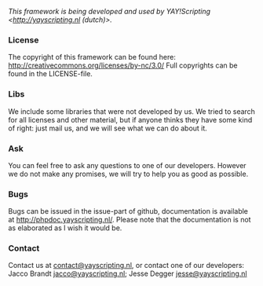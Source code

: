 *This framework is being developed and used by YAY!Scripting <http://yayscripting.nl (dutch)>.*

### License
The copyright of this framework can be found here: http://creativecommons.org/licenses/by-nc/3.0/
Full copyrights can be found in the LICENSE-file.

### Libs
We include some libraries that were not developed by us. We tried to search for all licenses and other material, 
but if anyone thinks they have some kind of right: just mail us, and we will see what we can do about it.

### Ask
You can feel free to ask any questions to one of our developers. However we do not make any promises, 
we will try to help you as good as possible.

### Bugs
Bugs can be issued in the issue-part of github, documentation is available at http://phpdoc.yayscripting.nl/.
Please note that the documentation is not as elaborated as I wish it would be.

### Contact
Contact us at contact@yayscripting.nl, or contact one of our developers:
Jacco Brandt <jacco@yayscripting.nl>;
Jesse Degger <jesse@yayscripting.nl>
